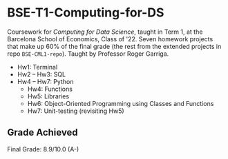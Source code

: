 # BSE-T1-Computing-for-DS
Coursework for *Computing for Data Science*, taught in Term 1, at the Barcelona School of Economics, Class of '22. Seven homework projects that make up 60% of the final grade (the rest from the extended projects in repo `BSE-CML1-repo`). Taught by Professor Roger Garriga.

* Hw1: Terminal
* Hw2 – Hw3: SQL
* Hw4 – Hw7: Python
  * Hw4: Functions
  * Hw5: Libraries
  * Hw6: Object-Oriented Programming using Classes and Functions
  * Hw7: Unit-testing (revisiting Hw5)

## Grade Achieved
Final Grade: 8.9/10.0 (A-)
